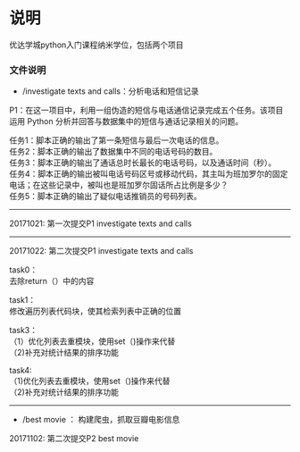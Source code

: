 # 说明
优达学城python入门课程纳米学位，包括两个项目
### 文件说明
* /investigate texts and calls：分析电话和短信记录

P1：在这一项目中，利用一组伪造的短信与电话通信记录完成五个任务。该项目运用 Python 分析并回答与数据集中的短信与通话记录相关的问题。

任务1：脚本正确的输出了第一条短信与最后一次电话的信息。  
任务2：脚本正确的输出了数据集中不同的电话号码的数目。  
任务3：脚本正确的输出了通话总时长最长的电话号码，以及通话时间（秒）。  
任务4：脚本正确的输出被叫电话号码区号或移动代码，其主叫为班加罗尔的固定电话；在这些记录中，被叫也是班加罗尔固话所占比例是多少？  
任务5：脚本正确的输出了疑似电话推销员的号码列表。

-----------------------------------------------
20171021: 
第一次提交P1 investigate texts and calls

-----------------------------------------------
20171022:
第二次提交P1 investigate texts and calls

task0：<br />
去除return（）中的内容

task1：<br />
修改遍历列表代码块，使其检索列表中正确的位置

task3：<br /> 
（1）优化列表去重模块，使用set（)操作来代替
<br />（2)补充对统计结果的排序功能

task4:<br />
（1)优化列表去重模块，使用set（)操作来代替
<br />（2)补充对统计结果的排序功能

-----------------------------------------------

* /best movie ： 构建爬虫，抓取豆瓣电影信息

20171102:
第二次提交P2 best movie

